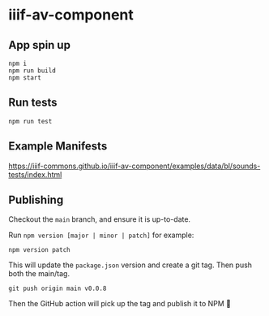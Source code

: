 # iiif-av-component

## App spin up

```
npm i
npm run build
npm start
```

## Run tests

```
npm run test
```

 ## Example Manifests
 
 https://iiif-commons.github.io/iiif-av-component/examples/data/bl/sounds-tests/index.html

 ## Publishing

Checkout the `main` branch, and ensure it is up-to-date.

Run `npm version [major | minor | patch]` for example:

```
npm version patch
```

This will update the `package.json` version and create a git tag. Then push both the main/tag.

```
git push origin main v0.0.8
```

Then the GitHub action will pick up the tag and publish it to NPM :tada:
 
